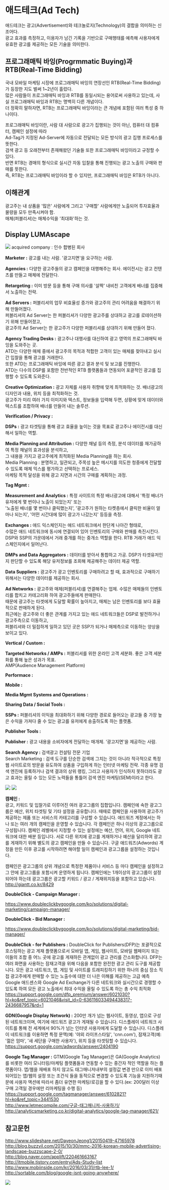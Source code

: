 # 애드테크(Ad Tech)
애드테크는 광고(Advertisement)와 테크놀로지(Technology)의 결합을 의미하는 신조어다.  
광고 효과를 측정하고, 이용자가 남긴 기록을 기반으로 구매행태를 예측해 사용자에게 유효한 광고를 제공하는 모든 기술을 의미한다.  

## 프로그래매틱 바잉(Progrmmatic Buying)과 RTB(Real-Time Bidding)
국내 모바일 마케팅 시장에 프로그래매틱 바잉의 연장선인 RTB(Real-Time Bidding)가 등장한 지도 벌써 1~2년이 흘렀다.  
많은 사람들이 프로그래매틱 바잉과 RTB를 동일시되는 용어로써 사용하고 있는데, 사실 프로그래매틱 바잉과 RTB는 명백히 다른 개념이다.  
더 정확히 말하자면, RTB는 프로그래매틱 바잉이라는 큰 개념에 포함된 여러 특성 중 하나이다.  

프로그래매틱 바잉이란, 사람 대 사람으로 광고가 집행되는 것이 아닌, 컴퓨터 대 컴퓨터, 캠페인 설정에 따라  
Ad-Tag가 지정된 Ad-Server에 자동으로 전달되는 모든 방식의 광고 집행 프로세스를 뜻한다.  
검색 광고 등 오래전부터 존재해왔던 기술들 또한 프로그래매틱 바잉이라고 규정할 수 있다.  
반면 RTB는 경매의 형식으로 실시간 자동 입찰을 통해 진행되는 광고 노출의 구매와 판매를 뜻한다.  
즉, RTB는 프로그래매틱 바잉이라 할 수 있지만, 프로그래매틱 바잉은 RTB가 아니다.  

## 이해관계
광고주는 내 상품을 '많은' 사람에게 그리고 '구매할' 사람에게만 노출되어 투자효율과 물량을 모두 만족시켜야 함.  
매체(퍼블리셔)는 매체수익을 '최대화'하는 것.  

## Display LUMAscape
![](http://marketingland.com/wp-content/ml-loads/2016/05/displaylumascape.png)
acquired company : 인수 합병된 회사

**Marketer :** 광고를 내는 사람. '광고지면'을 요구하는 사람.  

**Agencies :** 다양한 광고주들의 광고 캠페인을 대행해주는 회사. 에이전시는 광고 컨텐츠를 만들고 매체에 전달한다.  

**Retargeting :** 이미 방문 등을 통해 구매 의사를 '살짝' 내비친 고객에게 배너를 집중해서 노출하는 전략.  

**Ad Servers :** 퍼블리셔의 업무 비효율성 증가와 광고주의 관리 어려움을 해결하기 위해 만들어졌다.  
퍼블리셔의 Ad Server는 한 퍼블리셔가 다양한 광고주를 상대하고 광고를 로테이션하기 위해 만들어졌고,  
광고주의 Ad Server는 한 광고주가 다양한 퍼블리셔를 상대하기 위해 만들어 졌다.  

**Agency Trading Desks :** 광고주나 대행사를 대신하여 광고 영역의 프로그래매틱 바잉을 도와주는 곳.  
ATD는 다양한 매체 중에서 광고주의 목적과 적합한 고객이 있는 매체를 찾아내고 실시간 입찰을 통해 광고를 거래한다.  
또한 ATD는 프로그래매틱 바잉에 따른 광고 결과 분석 및 보고를 진행한다.  
ATD는 다수의 DSP를 포함한 전반적인 RTB 플랫폼들과 연동되어 포괄적인 광고를 집행할 수 있도록 도와준다.  

**Creative Optimization :** 광고 자체를 사용자 취향에 맞게 최적화하는 것. 배너광고의 디자인과 내용, 위치 등을 최적화하는 것.  
광고주가 미리 여러 가지 이미지와 텍스트, 정보들을 입력해 두면, 상황에 맞게 데이터와 텍스트를 조합하여 배너를 만들어 내는 솔루션.  

**Verification / Privacy :**  

**DSPs :** 광고 타겟팅을 통해 광고 효율을 높이는 것을 목표로 광고주나 에이전시를 대신해서 일하는 역할.  

**Media Planning and Attribution :** 다양한 채널 등의 측정, 분석 데이터를 재가공하여 특정 채널의 효과성을 분석하고,  
그 내용을 가지고 광고주에게 최적화된 Media Planning을 하는 회사.  
Media Planning : 분명하고, 일관되고, 주목성 높은 메시지를 의도한 청중에게 전달할 수 있도록 매체 믹스를 평가하고 선택하는 프로세스.  
마케팅 목적 달성을 위해 광고 지면과 시간의 구매를 계획하는 과정.  

**Tag Mgmt :**  

**Measurement and Analytics :** 특정 사이트의 특정 배너광고에 대해서 '특정 배너가 유저에게 몇 번이나 노출이 되었는지' 또는  
'노출된 배너를 몇 번이나 클릭했는지', '광고주가 원하는 타켓층에서 클릭한 비율이 얼마나 되는지', '어떤 시간대에 많이 광고가 나갔는지' 등등을 측정.  

**Exchanges :** 애드 익스체인지는 애드 네트워크에서 한단계 나아간 형태로,  
수많은 애드 네트워크에 동시에 연결되어 있어 인벤토리의 구매와 판매를 촉진시킨다.  
DSP와 SSP의 가운데에서 거래 중개를 하는 중개소 역할을 한다. RTB 거래가 애드 익스체인지에서 일어난다.  

**DMPs and Data Aggregators :** 데이터를 받아서 통합하고 가공. DSP가 타겟유저인지 판단할 수 있도록 해당 유저정보를 조회해 제공해주는 데이터 제공 역할.  

**Data Suppliers :** 광고주가 광고 인벤토리를 구매하려고 할 때, 효과적으로 구매하기 위해서는 다양한 데이터를 제공하는 회사.  

**Ad Networks :** 광고주와 매체(퍼블리셔)를 연결해주는 업체. 수많은 매체들의 인벤토리를 합치고 카테고리화 하여 광고주들에게 판매한다.  
때문에 광고주는 타겟에게 도달할 확률이 높아지고, 매체는 남은 인벤토리를 보다 효율적으로 판매하게 된다.  
최근에는 광고주와 더 좋은 관계를 가지고 있는 애드 네트워크들은 DSP로 발전하거나 광고주측으로 이동하고,  
퍼블리셔와 더 밀접하게 일하고 있던 곳은 SSP가 되거나 매체측으로 이동하는 양상을 보이고 있다.  

**Vertical / Custom :**  

**Targeted Networks / AMPs :** 퍼블리셔를 위한 온라인 고객 세분화. 좋은 고객 세분화를 통해 높은 성과가 목표.  
AMP(Audience Management Platform)  

**Performace :**  

**Mobile :**  

**Media Mgmt Systems and Operations :**  

**Sharing Data / Social Tools :**  

**SSPs :** 퍼블리셔의 이익을 최대화하기 위해 다양한 경로로 들어오는 광고들 중 가장 높은 수익을 가져다 줄 수 있는 광고를 유저에게 송출하도록 하는 플랫폼.  

**Publisher Tools :**  

**Publisher :** 광고 내용을 소비자에게 전달하는 매개체. '광고지면'을 제공하는 사람.  

**Search Agency :** 검색광고 컨설팅 전문 기업  
Search Marketing : 검색 도구를 단순한 검색에 그치는 것이 아니라 적극적으로 특정 웹 사이트로의 방문을 유도하여 상품을 구입하게 하는 인터넷 마케팅 전략. 각종 유명 검색 엔진에 등록하거나 검색 결과의 상위 랭킹, 그리고 사용자가 인식하지 못하더라도 광고 효과는 올릴 수 있는 모든 노력들을 통틀어 검색 엔진 마케팅(SEM)이라고 한다.  

![](http://i2.wp.com/blog.buzzvil.com/wp-content/uploads/2015/10/MMC_BUZZSCAPE_2015_10_281.jpg?zoom=2&resize=638%2C478)
![](http://sortable.com/wp-content/uploads/2016/08/Screenshot-2016-08-08-13.10.41.png)  

**캠페인 :**  
광고, 키워드 및 입찰가로 이루어진 여러 광고그룹의 집합입니다. 캠페인에 속한 광고그룹은 예산, 위치 타겟팅 및 기타 설정을 공유합니다. 때때로 캠페인을 사용하여 광고주가 제공하는 제품 또는 서비스의 카테고리를 구성할 수 있습니다.
애드워즈 계정에서는 하나 또는 여러 개의 캠페인을 운영할 수 있습니다.
각 캠페인은 하나 이상의 광고그룹으로 구성됩니다.
캠페인 레벨에서 지정할 수 있는 설정에는 예산, 언어, 위치, Google 네트워크에 대한 배분 등입니다.
서로 다른 위치에 광고를 게재하거나 예산을 달리하여 광고를 게재하기 위해 별도의 광고 캠페인을 만들 수 있습니다.
구글 애드워즈(Adwords) 계정을 만든 이후 광고를 시작하려면 해야할 일이 캠페인과 광고그룹을 설정하는 것입니다.

캠페인은 광고그룹의 상위 개념으로 특정한 제품이나 서비스 등 마다 캠페인을 설정하고 그 안에 광고그룹을 포함시켜 운영하게 됩니다.
캠페인에는 1개이상의 광고그룹이 설정되어야 하는데 광고그룹은 광고할 키워드 / 광고 / 게재위치등을 포함하고 있습니다.
http://giantt.co.kr/8429

**DoubleClick - Campaign Manager :**
  
https://www.doubleclickbygoogle.com/ko/solutions/digital-marketing/campaign-manager/  

**DoubleClick - Bid Manager :**
  
https://www.doubleclickbygoogle.com/ko/solutions/digital-marketing/bid-manager/  

**DoubleClick - for Publishers :**
DoubleClick for Publishers(DFP)는 포괄적으로 호스팅하는 광고 게재 플랫폼으로서 모바일 앱, 게임, 웹사이트, 모바일 웹페이지 또는 이들의 조합 중 어느 곳에 광고를 게재하든 관계없이 광고 관리를 간소화합니다.
DFP는 여러 화면을 사용하는 잠재고객을 위해 다음을 포함한 완전한 광고 관리 도구를 제공합니다.
모든 광고 네트워크, 앱, 게임 및 사이트를 트래피킹하기 위한 하나의 중심 장소
직접 광고주에게 판매할 수 있는 노출수에 대한 더 나은 이해를 제공하는 고급 예측
Google 애드센스와 Google Ad Exchange가 다른 네트워크와 실시간으로 경쟁할 수 있도록 하여 모든 광고 노출에서 최대 수익을 올릴 수 있도록 하는 총 수익 최적화  
https://support.google.com/dfp_premium/answer/6021030?hl=ko&ref_topic=6021046&visit_id=0-636116033494438317-2436687957&rd=1  

**GDN(Google Display Network) :**
200만 개가 넘는 웹사이트, 동영상, 앱으로 구성된 네트워크이며, 여기에 애드워즈 광고가 게재될 수 있습니다. 디스플레이 네트워크 사이트를 통해 전 세계에서 90%가 넘는 인터넷 사용자에게 도달할 수 있습니다. 디스플레이 네트워크를 이용하면 특정 문맥(예: '야외 라이프스타일', 'cnn.com'), 잠재고객(예: '젊은 엄마', '새 세단을 구매한 사용자'), 위치 등을 타겟팅할 수 있습니다.  
https://support.google.com/adwords/answer/2404190  

**Google Tag Manager :**
GTM(Google Tag Manager)은 GA(Google Analytics)를 비롯한 여러 모니터링/마케팅 플랫폼들과 연동할 수 있는 중간자 적인 역할을 하는 플랫폼이다.
앱/웹을 재배포 하지 않고도 태그매니저내부의 설정값 변경 만으로 이미 배포되어있는 앱/웹의 설정 또는 조건식 들을 동적으로 변경할 수 있도록 기능을 지원하기때문에 사용자 액션에 따라서 좀더 유연한 마케팅/로깅을 할 수 있다.(ex: 200달러 이상 구매 고객일 경우에만 리마케팅을 수행 등)  
https://support.google.com/tagmanager/answer/6102821?hl=ko&ref_topic=3441530  
http://www.letmecompile.com/구글-태그매니저-사용하기/  
http://analyticsmarketing.co.kr/digital-analytics/google-tag-manager/621/  


## 참고문헌
http://www.slideshare.net/DayeonJeong1/20150419-47165978  
http://blog.buzzvil.com/2015/10/30/mmc-2016-korean-mobile-advertising-landscape-buzzscape-2-0/  
http://blog.naver.com/applift/220461663167  
http://itmobile.tistory.com/entry/Ads-Study-list  
http://www.mobiinside.com/kr/2016/03/31/rtb-lee-1/  
http://sortable.com/blog/google-isnt-going-anywhere/  

![](http://s3-ap-northeast-2.amazonaws.com/mobiinsidecontent/kr/wp-content/uploads/2016/03/26025819/181.png)
